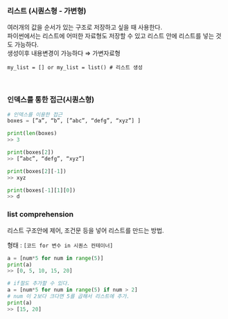 ### 리스트 (시퀀스형 - 가변형)

여러개의 값을 순서가 있는 구조로 저장하고 싶을 때 사용한다. <br>
파이썬에서는 리스트에 어떠한 자료형도 저장할 수 있고 리스트 안에 리스트를 넣는 것도 가능하다.<br>
생성이후 내용변경이 가능하다 ⇒ 가변자료형

`my_list = [] or my_list = list() # 리스트 생성`

<br>


### 인덱스를 통한 접근(시퀀스형)
```python
# 인덱스를 이용한 접근
boxes = [”a”, “b”, [”abc”, “defg”, “xyz”] ]

print(len(boxes)
>> 3

print(boxes[2])
>> [”abc”, “defg”, “xyz”]

print(boxes[2][-1])
>> xyz

print(boxes[-1][1][0])
>> d
```

### list comprehension
리스트 구조안에 제어, 조건문 등을 넣어 리스트를 만드는 방법.

형태 : `[코드 for 변수 in 시퀀스 컨테이너]`
```python
a = [num*5 for num in range(5)]
print(a)
>> [0, 5, 10, 15, 20]

# if절도 추가할 수 있다.
a = [num*5 for num in range(5) if num > 2]
# num 이 2보다 크다면 5를 곱해서 리스트에 추가.
print(a)
>> [15, 20]
```
